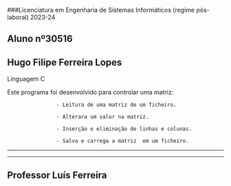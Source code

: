 ###Licenciatura em Engenharia de Sistemas Informáticos (regime pós-laboral) 2023-24



## Aluno nº30516								 
   																
## Hugo Filipe Ferreira Lopes     				
 																	


Linguagem C


  
  Este programa foi desenvolvido para controlar uma matriz:
  
					- Leitura de uma matriz de um ficheiro.
     
					- Alterara um valor na matriz.
     
					- Inserção e eliminação de linhas e colunas.
     
					- Salva e carrega a matriz  em um ficheiro.
					
	

---------------------------------------------------------

***********************************************************
Professor Luís Ferreira					
---------------------------------------------------------
